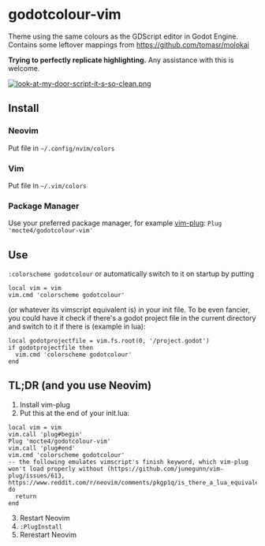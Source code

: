 # godotcolour-vim
Theme using the same colours as the GDScript editor in Godot Engine.
Contains some leftover mappings from https://github.com/tomasr/molokai

**Trying to perfectly replicate highlighting.** Any assistance with this is welcome. 

[![look-at-my-door-script-it-s-so-clean.png](https://i.postimg.cc/9FpDwB4w/look-at-my-door-script-it-s-so-clean.png)](https://postimg.cc/mtPL0CyT)

## Install

### Neovim
Put file in `~/.config/nvim/colors`

### Vim
Put file in `~/.vim/colors`

### Package Manager
Use your preferred package manager, for example [vim-plug](https://github.com/junegunn/vim-plug):
```Plug 'mocte4/godotcolour-vim'```

## Use
`:colorscheme godotcolour`
or automatically switch to it on startup by putting
```
local vim = vim
vim.cmd 'colorscheme godotcolour'
```
(or whatever its vimscript equivalent is) in your init file.
To be even fancier, you could have it check if there's a godot project file in the current directory and switch to it if there is (example in lua):
```
local godotprojectfile = vim.fs.root(0, '/project.godot')
if godotprojectfile then
  vim.cmd 'colorscheme godotcolour'
end
```

## TL;DR (and you use Neovim)
1. Install vim-plug
2. Put this at the end of your init.lua:
```
local vim = vim
vim.call 'plug#begin'
Plug 'mocte4/godotcolour-vim'
vim.call 'plug#end'
vim.cmd 'colorscheme godotcolour'
-- the following emulates vimscript's finish keyword, which vim-plug won't load properly without (https://github.com/junegunn/vim-plug/issues/613, https://www.reddit.com/r/neovim/comments/pkgp1q/is_there_a_lua_equivalent_for_the_finish_command/)
do
  return
end
```
3. Restart Neovim
4. `:PlugInstall`
5. Rerestart Neovim
